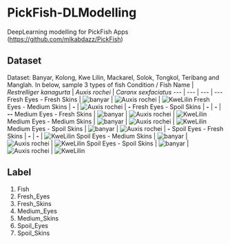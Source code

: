 # PickFish-DLModelling
DeepLearning modelling for PickFish Apps (https://github.com/mlkabdazz/PickFish)

## Dataset
Dataset: Banyar, Kolong, Kwe Lilin, Mackarel, Solok, Tongkol, Teribang and Manglah.
In below, sample 3 types of fish
Condition / Fish Name | _Restrelliger kanagurta_ | _Auxis rochei_ | _Caranx sexfaciatus_
--- | --- | --- | ---
Fresh Eyes - Fresh Skins | ![banyar](/assets/images/BR-FF.jpg) | ![Auxis rochei](/assets/images/TL-FF.jpg) | ![KweLilin](/assets/images/KL-FF.jpg)
Fresh Eyes - Medium Skins | **-** | ![Auxis rochei](/assets/images/TL-FM.jpg) | **-**
Fresh Eyes - Spoil Skins | **-** | **-** | **--**
Medium Eyes - Fresh Skins | ![banyar](/assets/images/BR-MF.jpg) | ![Auxis rochei](/assets/images/TL-MF.jpg) | ![KweLilin](/assets/images/KL-MF.jpg)
Medium Eyes - Medium Skins | ![banyar](/assets/images/BR-MM.jpg)  | ![Auxis rochei](/assets/images/TL-MM.jpg) | ![KweLilin](/assets/images/KL-MM.jpg)
Medium Eyes - Spoil Skins | ![banyar](/assets/images/BR-MS.jpg)  | ![Auxis rochei](/assets/images/TL-MS.jpg) | **-**
Spoil Eyes - Fresh Skins | **-** | **-** | ![KweLilin](/assets/images/KL-SF.jpg)
Spoil Eyes - Medium Skins | ![banyar](/assets/images/BR-SM.jpg) | ![Auxis rochei](/assets/images/TL-SM.jpg) | ![KweLilin](/assets/images/KL-SM.jpg)
Spoil Eyes - Spoil Skins | ![banyar](/assets/images/BR-SS.jpg) | ![Auxis rochei](/assets/images/TL-SS.jpg) | ![KweLilin](/assets/images/KL-SS.jpg)

## Label
1. Fish
2. Fresh_Eyes
3. Fresh_Skins
4. Medium_Eyes
5. Medium_Skins
6. Spoil_Eyes
7. Spoil_Skins

